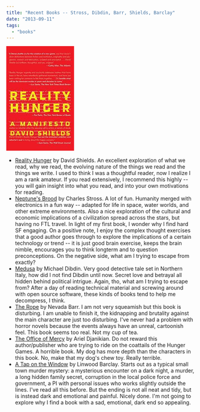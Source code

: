 ```yaml
---
title: "Recent Books -- Stross, Dibdin, Barr, Shields, Barclay"
date: "2013-09-11"
tags: 
  - "books"
---
```


[![reality](images/reality.jpeg)](http://theludwigs.com/wp-content/uploads/2013/09/reality.jpeg)

- [Reality Hunger](http://www.amazon.com/Reality-Hunger-Manifesto-David-Shields/dp/0307387976/) by David Shields. An excellent exploration of what we read, why we read, the evolving nature of the things we read and the things we write. I used to think I was a thoughtful reader, now I realize I am a rank amateur. If you read extensively, I recommend this highly -- you will gain insight into what you read, and into your own motivations for reading.
- [Neptune's Brood](http://www.amazon.com/Neptunes-Brood-Charles-Stross/dp/0425256774/) by Charles Stross. A lot of fun. Humanity merged with electronics in a fun way -- adapted for life in space, water worlds, and other extreme environments. Also a nice exploration of the cultural and economic implications of a civilization spread across the stars, but having no FTL travel. In light of my first book, I wonder why I find hard SF engaging. On a positive note, I enjoy the complex thought exercises that a good author goes through to explore the implications of a certain technology or trend -- it is just good brain exercise, keeps the brain nimble, encourages you to think longterm and to question preconceptions. On the negative side, what am I trying to escape from exactly?
- [Medusa](http://www.amazon.com/Medusa-Novel-Michael-Dibdin/dp/1400076080/) by Michael Dibdin. Very good detective tale set in Northern Italy, how did I not find Dibdin until now. Secret love and betrayal all hidden behind political intrigue. Again, tho, what am I trying to escape from? After a day of reading technical material and screwing around with open source software, these kinds of books tend to help me decompress, I think.
- [The Rope](http://www.amazon.com/Rope-Anna-Pigeon-Mysteries/dp/1250008670/) by Nevada Barr. I am not very squeamish but this book is disturbing. I am unable to finish it, the kidnapping and brutality against the main character are just too disturbing. I've never had a problem with horror novels because the events always have an unreal, cartoonish feel. This book seems too real. Not my cup of tea.
- [The Office of Mercy](http://www.amazon.com/Office-Mercy-Novel-Ariel-Djanikian/dp/0670025860/) by Ariel Djanikian. Do not reward this author/publisher who are trying to ride on the coattails of the Hunger Games. A horrible book. My dog has more depth than the characters in this book. No, make that my dog's chew toy. Really terrible.
- [A Tap on the Window](http://www.amazon.com/Tap-Window-Linwood-Barclay/dp/0451414187/) by Linwood Barclay. Starts out as a typical small town murder mystery: a mysterious encounter on a dark night, a murder, a long hidden family secret, corruption in the local police force and government, a PI with personal issues who works slightly outside the lines. I've read all this before. But the ending is not all neat and tidy, but is instead dark and emotional and painful. Nicely done. I'm not going to explore why I find a book with a sad, emotional, dark end so appealing.
